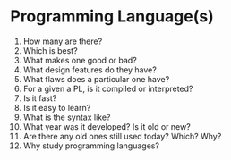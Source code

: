 # Programming Language(s)

1. How many are there?
2. Which is best?
3. What makes one good or bad?
4. What design features do they have?
5. What flaws does a particular one have?
6. For a given a PL, is it compiled or interpreted?
7. Is it fast?
8. Is it easy to learn?
9. What is the syntax like?
10. What year was it developed?  Is it old or new?
11. Are there any old ones still used today?  Which? Why?
12. Why study programming languages?
